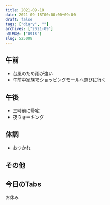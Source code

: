 ```yaml
---
title: 2021-09-18
date: 2021-09-18T00:00:00+09:00
draft: false
tags: ["diary", ""]
archives: ["2021-09"]
n年日記: ["0918"]
slug: 525008
---
```

## 午前
- 台風のため雨が強い
- 午前中家族でショッピングモールへ遊びに行く
## 午後
- 三時前に帰宅
- 夜ウォーキング
## 体調
- おつかれ
## その他
## 今日のTabs
お休み